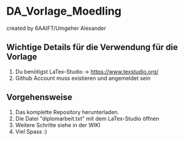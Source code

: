 # DA_Vorlage_Moedling

created by 6AAIFT/Umgeher Alexander

## Wichtige Details für die Verwendung für die Vorlage

1. Du benötigst LaTex-Studio -> https://www.texstudio.org/
2. Github Account muss existieren und angemeldet sein

## Vorgehensweise

1. Das komplette Repository herunterladen.
2. Die Datei "diplomarbeit.txt" mit dem LaTex-Studio öffnen
3. Weitere Schritte siehe in der WIKI 
4. Viel Spass :) 
